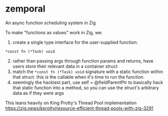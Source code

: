 # zemporal
An async function scheduling system in Zig

To make "functions as values" work in Zig, we:
1) create a single type interface for the user-supplied function:
```zig
*const fn (*Task) void
```
2) rather than passing args through function params and returns, have users store their relevant data in a container struct
3) match the `*const fn (*Task) void` signature with a static function within that struct. this is the callable when it's time to run the function.
4) seemingly the hackiest part, use self = @fieldParentPtr to basically hack that static function into a method, so you can use the struct's arbitrary data as if they were args

This leans heavily on King Protty's Thread Pool implementation
https://zig.news/kprotty/resource-efficient-thread-pools-with-zig-3291

